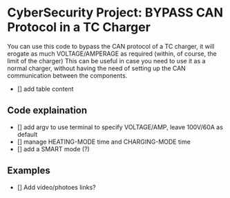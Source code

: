 # CyberSecurity Project: BYPASS CAN Protocol in a TC Charger
You can use this code to bypass the CAN protocol of a TC charger, it will erogate as much VOLTAGE/AMPERAGE as required (within, of course, the limit of the charger)
This can be useful in case you need to use it as a normal charger, without having the need of setting up the CAN communication between the components.
- [] add table content

## Code explaination
- [] add argv to use terminal to specify VOLTAGE/AMP, leave 100V/60A as default
- [] manage HEATING-MODE time and CHARGING-MODE time
- [] add a SMART mode (?)

## Examples
- [] Add video/photoes links?
